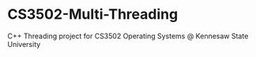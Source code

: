 # CS3502-Multi-Threading
C++ Threading project for CS3502 Operating Systems @ Kennesaw State University
